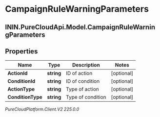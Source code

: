 # CampaignRuleWarningParameters

## ININ.PureCloudApi.Model.CampaignRuleWarningParameters

## Properties

|Name | Type | Description | Notes|
|------------ | ------------- | ------------- | -------------|
| **ActionId** | **string** | ID of action | [optional] |
| **ConditionId** | **string** | ID of condition | [optional] |
| **ActionType** | **string** | Type of action | [optional] |
| **ConditionType** | **string** | Type of condition | [optional] |



_PureCloudPlatform.Client.V2 225.0.0_
